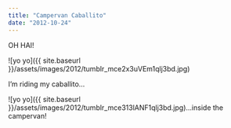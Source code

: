 ```yaml
---
title: "Campervan Caballito"
date: "2012-10-24"
---
```


OH HAI!

![yo yo]({{ site.baseurl }}/assets/images/2012/tumblr_mce2x3uVEm1qlj3bd.jpg)

I’m riding my caballito…

![yo yo]({{ site.baseurl }}/assets/images/2012/tumblr_mce313lANF1qlj3bd.jpg)…inside the campervan!

